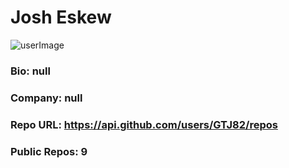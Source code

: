 # Josh Eskew
![userImage](https://avatars3.githubusercontent.com/u/53836954?v=4)
### Bio: null
### Company: null
### Repo URL: https://api.github.com/users/GTJ82/repos
### Public Repos: 9